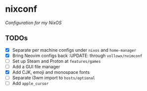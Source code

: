 # nixconf

_Configuration for my NixOS_

## TODOs

- [x] Separate per machine configs under `nixos` and `home-manager`
- [x] Bring Neovim configs back :UPDATE: through `vollowx/nvimconf`
- [ ] Set up Steam and Proton at `features/games`
- [ ] Add a GUI file manager
- [x] Add CJK, emoji and monospace fonts
- [ ] Separate i3wm import to `hosts/optional`
- [ ] Add `apple_cursor`
